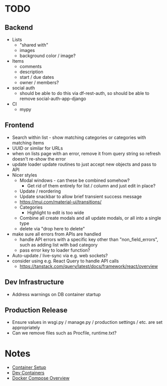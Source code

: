 # TODO

## Backend
* Lists
    * "shared with"
    * images
    * background color / image?
* Items
    * comments
    * description
    * start / due dates
    * owner / members?
* social auth
    * should be able to do this via df-rest-auth, so should be able to remove social-auth-app-django
* CI
    * mypy

## Frontend
* Search within list - show matching categories or categories with matching items
* UUID or similar for URLs
* when on lists page with an error, remove it from query string so refresh doesn't re-show the error
* update loader update routines to just accept new objects and pass to API
* Nicer styles
    * Modal windows - can these be combined somehow?
        * Get rid of them entirely for list / column and just edit in place?
    * Update / reordering
    *   Update snackbar to allow brief transient success message
    *   https://mui.com/material-ui/transitions/
    * Categories
        * Highlight to edit is too wide
    * Combine all create modals and all update modals, or all into a single type 
    * delete via "drop here to delete"
* make sure all errors from APIs are handled
    * handle API errors with a specific key other than "non_field_errors", such as adding list with bad category
    * pass error key to loader function?
* Auto-update / live-sync via e.g. web sockets?
* consider using e.g. React Query to handle API calls
    * https://tanstack.com/query/latest/docs/framework/react/overview

## Dev Infrastructure
* Address warnings on DB container startup

## Production Release
* Ensure values in wsgi.py / manage.py / production settings / etc. are set appropriately
* Can we remove files such as Procfile, runtime.txt?

# Notes
* [Container Setup](https://testdriven.io/blog/dockerizing-django-with-postgres-gunicorn-and-nginx/)
* [Dev Containers](https://code.visualstudio.com/docs/devcontainers/create-dev-container#_use-docker-compose)
* [Docker Compose Overview](https://docs.docker.com/compose/)